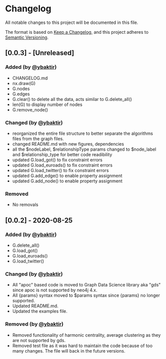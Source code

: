 # Changelog
All notable changes to this project will be documented in this file.

The format is based on [Keep a Changelog](https://keepachangelog.com/en/1.0.0/),
and this project adheres to [Semantic Versioning](https://semver.org/spec/v2.0.0.html).

## [0.0.3] - [Unreleased]
### Added (by [@ybaktir](https://github.com/ybaktir))
- CHANGELOG.md
- nx.draw(G)
- G.nodes
- G.edges
- G.clear() to delete all the data, acts similar to G.delete_all()
- len(G) to display number of nodes
- G.remove_node()

### Changed (by [@ybaktir](https://github.com/ybaktir))
- reorganized the entire file structure to better separate the algorithms files from the graph files.
- changed README.md with new figures, dependencies
- all the $nodeLabel, $relationshipType params changed to $node_label and $relationship_type for better code readibility
- updated G.load_got() to fix constraint errors
- updated G.load_euroads() to fix constraint errors
- updated G.load_twitter() to fix constraint errors
- updated G.add_edge() to enable property assignment
- updated G.add_node() to enable property assignment


### Removed
- No removals



## [0.0.2] - 2020-08-25
### Added (by [@ybaktir](https://github.com/ybaktir))
- G.delete_all()
- G.load_got()
- G.load_euroads()
- G.load_twitter()

### Changed (by [@ybaktir](https://github.com/ybaktir))
- All "apoc" based code is moved to Graph Data Science library aka "gds" since apoc is not supported by neo4j 4.x.
- All {params} syntax moved to $params syntax since {params} no longer supported.
- Updated README.md.
- Updated the examples file.

### Removed (by [@ybaktir](https://github.com/ybaktir))
- Removed functionality of harmonic centrality, average clustering as they are not supported by gds.
- Removed test file as it was hard to maintain the code because of too many changes. The file will back in the future versions.
